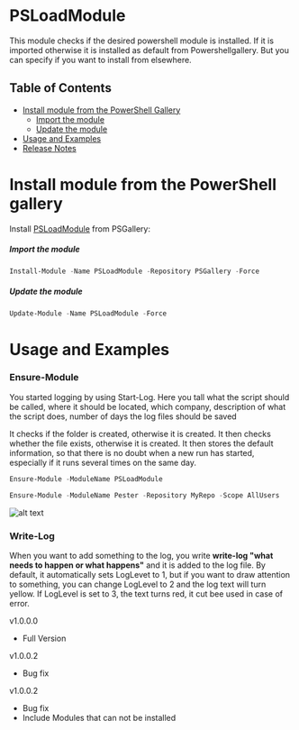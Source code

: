 # PSLoadModule


This module checks if the desired powershell module is installed. If it is imported otherwise it is installed as default from Powershellgallery. But you can specify if you want to install from elsewhere.



## Table of Contents
- [Install module from the PowerShell Gallery](#Install-module-from-the-PowerShell-Gallery)
  - [Import the module](Import-the-module)
  - [Update the module](Update-the-module)
- [Usage and Examples](#Usage-and-Examples)
- [Release Notes](#Release-Notes)

# Install module from the PowerShell gallery
Install [PSLoadModule](https://www.powershellgallery.com/packages/PSLoadModule) from PSGallery:

##### Import the module
```PowerShell
Install-Module -Name PSLoadModule -Repository PSGallery -Force
```

##### Update the module
```PowerShell
Update-Module -Name PSLoadModule -Force
```

# Usage and Examples

### Ensure-Module
You started logging by using Start-Log. Here you tall what the script should be called, where it should be located, which company, description of what the script does, number of days the log files should be saved

It checks if the folder is created, otherwise it is created. It then checks whether the file exists, otherwise it is created.
It then stores the default information, so that there is no doubt when a new run has started, especially if it runs several times on the same day.

```PowerShell
Ensure-Module -ModuleName PSLoadModule
```

```PowerShell
Ensure-Module -ModuleName Pester -Repository MyRepo -Scope AllUsers
```

![alt text](Images/Start-Log.png?raw=true)

### Write-Log
When you want to add something to the log, you write **write-log "what needs to happen or what happens"** and it is added to the log file. By default, it automatically sets LogLevet to 1, but if you want to draw attention to something, you can change LogLevel to 2 and the log text will turn yellow. If LogLevel is set to 3, the text turns red, it cut bee used in case of error.


v1.0.0.0
- Full Version

v1.0.0.2
- Bug fix

v1.0.0.2
- Bug fix
- Include Modules that can not be installed